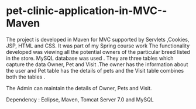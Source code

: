 # pet-clinic-application-in-MVC--Maven

The project is developed in Maven for MVC supported by  Servlets ,Cookies, JSP, HTML and CSS. It was part of my Spring course work
The functionality developed was viewing all the potential owners of the particular breed  listed in the store. MySQL database 
was used  . They are three tables which capture the data Owner, Pet and Visit .The owner has the information about the user and Pet table has the details of pets and the Visit table combines both the tables .

The Admin can maintain the details of Owner, Pets and Visit.

Dependency : Eclipse, Maven, Tomcat Server 7.0 and MySQL 

